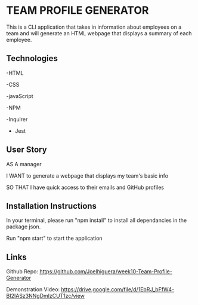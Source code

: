 # TEAM PROFILE GENERATOR 
This is a CLI application that takes in information about employees on a team and will generate an HTML webpage that displays a summary of each employee.

## Technologies 
-HTML

-CSS

-javaScript

-NPM 

-Inquirer 

- Jest

## User Story
AS A manager

I WANT to generate a webpage that displays my team's basic info

SO THAT I have quick access to their emails and GitHub profiles

## Installation Instructions
In your terminal, please run "npm install" to install all dependancies in the package json. 

Run "npm start" to start the application

## Links
Github Repo: https://github.com/Joelhiguera/week10-Team-Profile-Generator

Demonstration Video: https://drive.google.com/file/d/1EbRJ_bFfW4-BI2IASz3NNgDmlzCUT1zc/view



